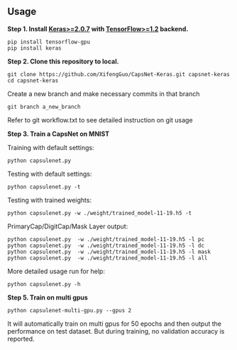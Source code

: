 ## Usage

**Step 1.
Install [Keras>=2.0.7](https://github.com/fchollet/keras) 
with [TensorFlow>=1.2](https://github.com/tensorflow/tensorflow) backend.**
```
pip install tensorflow-gpu
pip install keras
```

**Step 2. Clone this repository to local.**
```
git clone https://github.com/XifengGuo/CapsNet-Keras.git capsnet-keras
cd capsnet-keras
```
Create a new branch and make necessary commits in that branch
```
git branch a_new_branch
```
Refer to git workflow.txt to see detailed instruction on git usage

**Step 3. Train a CapsNet on MNIST**  

Training with default settings:
```
python capsulenet.py
```
Testing with default settings:
```
python capsulenet.py -t
```
Testing with trained weights:
```
python capsulenet.py -w ./weight/trained_model-11-19.h5 -t
```
PrimaryCap/DigitCap/Mask Layer output:
```
python capsulenet.py  -w ./weight/trained_model-11-19.h5 -l pc
python capsulenet.py  -w ./weight/trained_model-11-19.h5 -l dc
python capsulenet.py  -w ./weight/trained_model-11-19.h5 -l mask
python capsulenet.py  -w ./weight/trained_model-11-19.h5 -l all
```
More detailed usage run for help:
```
python capsulenet.py -h
```

**Step 5. Train on multi gpus**   

```
python capsulenet-multi-gpu.py --gpus 2
```
It will automatically train on multi gpus for 50 epochs and then output the performance on test dataset.
But during training, no validation accuracy is reported.